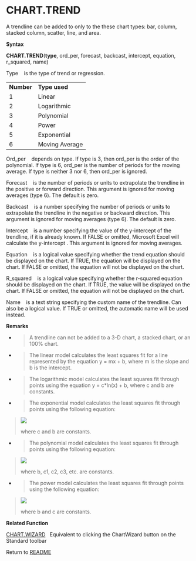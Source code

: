 # CHART.TREND

A trendline can be added to only to the these chart types: bar, column,
stacked column, scatter, line, and area.

**Syntax**

**CHART.TREND**(**type**, ord\_per, forecast, backcast, intercept,
equation, r\_squared, name)

Type&nbsp;&nbsp;&nbsp;&nbsp;is the type of trend or regression.

|            |                |
| ---------- | -------------- |
| **Number** | **Type used**  |
| 1          | Linear         |
| 2          | Logarithmic    |
| 3          | Polynomial     |
| 4          | Power          |
| 5          | Exponential    |
| 6          | Moving Average |

Ord\_per&nbsp;&nbsp;&nbsp;&nbsp;depends on type. If type is 3, then
ord\_per is the order of the polynomial. If type is 6, ord\_per is the
number of periods for the moving average. If type is neither 3 nor 6,
then ord\_per is ignored.

Forecast&nbsp;&nbsp;&nbsp;&nbsp;is the number of periods or units to
extrapolate the trendline in the positive or forward direction. This
argument is ignored for moving averages (type 6). The default is zero.

Backcast&nbsp;&nbsp;&nbsp;&nbsp;is a number specifying the number of
periods or units to extrapolate the trendline in the negative or
backward direction. This argument is ignored for moving averages (type
6). The default is zero.

Intercept&nbsp;&nbsp;&nbsp;&nbsp;is a number specifying the value of the
y-intercept of the trendline, if it is already known. If FALSE or
omitted, Microsoft Excel will calculate the y-intercept . This argument
is ignored for moving averages.

Equation&nbsp;&nbsp;&nbsp;&nbsp;is a logical value specifying whether
the trend equation should be displayed on the chart. If TRUE, the
equation will be displayed on the chart. If FALSE or omitted, the
equation will not be displayed on the chart.

R\_squared&nbsp;&nbsp;&nbsp;&nbsp;is a logical value specifying whether
the r-squared equation should be displayed on the chart. If TRUE, the
value will be displayed on the chart. If FALSE or omitted, the equation
will not be displayed on the chart.

Name&nbsp;&nbsp;&nbsp;&nbsp;is a text string specifying the custom name
of the trendline. Can also be a logical value. If TRUE or omitted, the
automatic name will be used instead.

**Remarks**

  - > A trendline can not be added to a 3-D chart, a stacked chart, or
    > an 100% chart.

  - > The linear model calculates the least squares fit for a line
    > represented by the equation y&nbsp;=&nbsp;mx&nbsp;+&nbsp;b, where
    > m is the slope and b is the intercept.

  - > The logarithmic model calculates the least squares fit through
    > points using the equation y&nbsp;=&nbsp;c\*ln(x)&nbsp;+&nbsp;b,
    > where c and b are constants.

  - > The exponential model calculates the least squares fit through
    > points using the following equation:

> ![](./media/image9.png)
> 
> where c and b are constants.

  - > The polynomial model calculates the least squares fit through
    > points using the following equation:

> ![](./media/image10.png)
> 
> where b, c1, c2, c3, etc. are constants.

  - > The power model calculates the least squares fit through points
    > using the following equation:

> ![](./media/image11.png)
> 
> where b and c are constants.

**Related Function**

[CHART.WIZARD](CHART.WIZARD.md)&nbsp;&nbsp;&nbsp;Equivalent to clicking the ChartWizard
button on the Standard toolbar



Return to [README](README.md#C)

